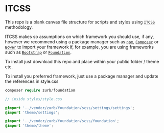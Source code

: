 # ITCSS

This repo is a blank canvas file structure for scripts and styles using [```ITCSS```](https://www.xfive.co/blog/itcss-scalable-maintainable-css-architecture/) methodology. 

ITCSS makes so assumptions on which framework you should use, if any, however we recommend using a package manager such as [```npm```](https://www.npmjs.com/), [```Composer```](https://getcomposer.org/) or [```Bower```](https://bower.io/) to import your framework if, for example, you are using frameworks such as [```Bootstrap```](http://getbootstrap.com/) or [```Foundation```](http://foundation.zurb.com/).

To install just download this repo and place within your public folder / theme etc.

To install you preferred framework, just use a package manager and update the references in style.css

```php
composer require zurb/foundation
```

```scss
// inside styles/style.css

@import '../vendor/zurb/foundation/scss/settings/settings';
@import 'theme/settings'; 

@import '../vendor/zurb/foundation/scss/foundation';
@import 'theme/theme';
```
